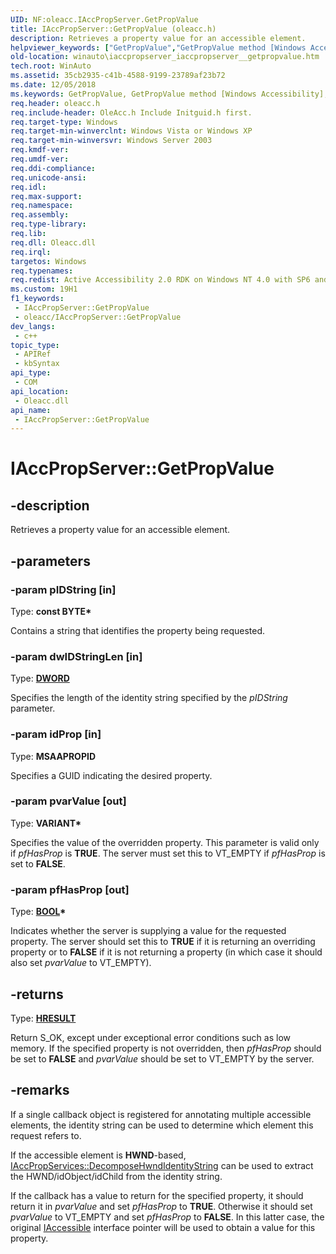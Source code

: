 ```yaml
---
UID: NF:oleacc.IAccPropServer.GetPropValue
title: IAccPropServer::GetPropValue (oleacc.h)
description: Retrieves a property value for an accessible element.
helpviewer_keywords: ["GetPropValue","GetPropValue method [Windows Accessibility]","GetPropValue method [Windows Accessibility]","IAccPropServer interface","IAccPropServer interface [Windows Accessibility]","GetPropValue method","IAccPropServer.GetPropValue","IAccPropServer::GetPropValue","_msaa_IAccPropServer_GetPropValue","msaa.iaccpropserver_iaccpropserver__getpropvalue","oleacc/IAccPropServer::GetPropValue","winauto.iaccpropserver_iaccpropserver__getpropvalue"]
old-location: winauto\iaccpropserver_iaccpropserver__getpropvalue.htm
tech.root: WinAuto
ms.assetid: 35cb2935-c41b-4588-9199-23789af23b72
ms.date: 12/05/2018
ms.keywords: GetPropValue, GetPropValue method [Windows Accessibility], GetPropValue method [Windows Accessibility],IAccPropServer interface, IAccPropServer interface [Windows Accessibility],GetPropValue method, IAccPropServer.GetPropValue, IAccPropServer::GetPropValue, _msaa_IAccPropServer_GetPropValue, msaa.iaccpropserver_iaccpropserver__getpropvalue, oleacc/IAccPropServer::GetPropValue, winauto.iaccpropserver_iaccpropserver__getpropvalue
req.header: oleacc.h
req.include-header: OleAcc.h Include Initguid.h first.
req.target-type: Windows
req.target-min-winverclnt: Windows Vista or Windows XP
req.target-min-winversvr: Windows Server 2003
req.kmdf-ver: 
req.umdf-ver: 
req.ddi-compliance: 
req.unicode-ansi: 
req.idl: 
req.max-support: 
req.namespace: 
req.assembly: 
req.type-library: 
req.lib: 
req.dll: Oleacc.dll
req.irql: 
targetos: Windows
req.typenames: 
req.redist: Active Accessibility 2.0 RDK on Windows NT 4.0 with SP6 and later and Windows 98
ms.custom: 19H1
f1_keywords:
 - IAccPropServer::GetPropValue
 - oleacc/IAccPropServer::GetPropValue
dev_langs:
 - c++
topic_type:
 - APIRef
 - kbSyntax
api_type:
 - COM
api_location:
 - Oleacc.dll
api_name:
 - IAccPropServer::GetPropValue
---
```


# IAccPropServer::GetPropValue


## -description

Retrieves a property value for an accessible element.

## -parameters

### -param pIDString [in]

Type: <b>const  BYTE*</b>

Contains a string that identifies the property  being requested.

### -param dwIDStringLen [in]

Type: <b><a href="/windows/desktop/WinProg/windows-data-types">DWORD</a></b>

Specifies the length of the identity string specified by the <i>pIDString</i> parameter.

### -param idProp [in]

Type: <b>MSAAPROPID</b>

Specifies a GUID indicating the desired property.

### -param pvarValue [out]

Type: <b>VARIANT*</b>

Specifies the value of the overridden property. This parameter is valid only if <i>pfHasProp</i> is <b>TRUE</b>. The server must set this to VT_EMPTY if <i>pfHasProp</i> is set to <b>FALSE</b>.

### -param pfHasProp [out]

Type: <b><a href="/windows/desktop/WinProg/windows-data-types">BOOL</a>*</b>

Indicates whether the server is supplying a value for the requested property. The server should set this to <b>TRUE</b> if it is returning an overriding property or to <b>FALSE</b> if it is not returning a property (in which case it should also set <i>pvarValue</i> to VT_EMPTY).

## -returns

Type: <b><a href="/windows/desktop/WinProg/windows-data-types">HRESULT</a></b>

Return S_OK, except under exceptional error conditions such as low memory. If the specified property is not overridden, then <i>pfHasProp</i> should be set to <b>FALSE</b> and <i>pvarValue</i> should be set to VT_EMPTY by the server.

## -remarks

If a single callback object is registered for annotating multiple accessible elements, the identity string can be used to determine which element this request refers to.

If the accessible element is <b>HWND</b>-based, <a href="/windows/desktop/api/oleacc/nf-oleacc-iaccpropservices-decomposehwndidentitystring">IAccPropServices::DecomposeHwndIdentityString</a> can be used to extract the HWND/idObject/idChild from the identity string.

If the callback has a value to return for the specified property, it should return it in <i>pvarValue</i> and set <i>pfHasProp</i> to <b>TRUE</b>. Otherwise it should set <i>pvarValue</i> to VT_EMPTY and set <i>pfHasProp</i> to <b>FALSE</b>. In this latter case, the original <a href="/windows/desktop/api/oleacc/nn-oleacc-iaccessible">IAccessible</a> interface pointer will be used to obtain a value for this property.


